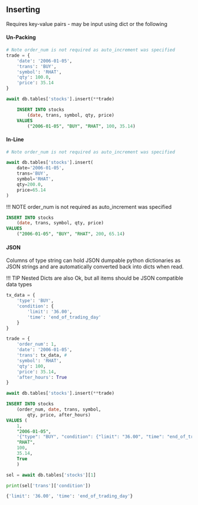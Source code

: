 ## Inserting

Requires key-value pairs - may be input using dict or the following

#### Un-Packing

```python
# Note order_num is not required as auto_increment was specified
trade = {
    'date': '2006-01-05', 
    'trans': 'BUY', 
    'symbol': 'RHAT', 
    'qty': 100.0, 
    'price': 35.14
}

await db.tables['stocks'].insert(**trade)
```

```sql
    INSERT INTO stocks 
        (date, trans, symbol, qty, price) 
    VALUES 
        ("2006-01-05", "BUY", "RHAT", 100, 35.14)
```

#### In-Line

```python
# Note order_num is not required as auto_increment was specified

await db.tables['stocks'].insert(
    date='2006-01-05', 
    trans='BUY',
    symbol='RHAT',
    qty=200.0,
    price=65.14
)
```
!!! NOTE
    order_num is not required as auto_increment was specified

```sql
INSERT INTO stocks 
    (date, trans, symbol, qty, price) 
VALUES 
    ("2006-01-05", "BUY", "RHAT", 200, 65.14)
```

#### JSON

Columns of type string can hold JSON dumpable python dictionaries as JSON strings and are automatically converted back into dicts when read. 

!!! TIP
    Nested Dicts are also Ok, but all items should be JSON compatible data types

```python
tx_data = {
    'type': 'BUY', 
    'condition': {
        'limit': '36.00', 
        'time': 'end_of_trading_day'
    }
}

trade = {
    'order_num': 1, 
    'date': '2006-01-05', 
    'trans': tx_data, # 
    'symbol': 'RHAT', 
    'qty': 100, 
    'price': 35.14, 
    'after_hours': True
}

await db.tables['stocks'].insert(**trade)
```

```sql
INSERT INTO stocks 
    (order_num, date, trans, symbol, 
        qty, price, after_hours) 
VALUES (
    1, 
    "2006-01-05", 
    '{"type": "BUY", "condition": {"limit": "36.00", "time": "end_of_trading_day"}}', 
    "RHAT", 
    100, 
    35.14, 
    True
    )
```
```python
sel = await db.tables['stocks'][1]

print(sel['trans']['condition'])

{'limit': '36.00', 'time': 'end_of_trading_day'}
```